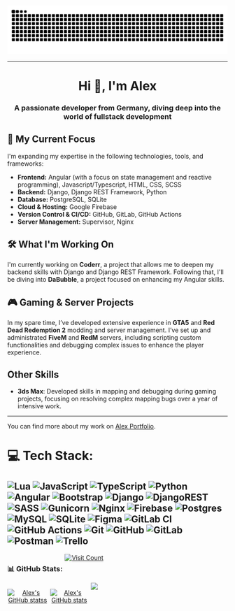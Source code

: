 ![GitHub Snake animation](https://raw.githubusercontent.com/CybXII/snk/output/red.svg)

---

<h1 align="center">Hi 👋, I'm Alex</h1>
<h3 align="center">A passionate developer from Germany, diving deep into the world of fullstack development</h3>

## 🚀 My Current Focus
I'm expanding my expertise in the following technologies, tools, and frameworks:

- **Frontend:** Angular (with a focus on state management and reactive programming), Javascript/Typescript, HTML, CSS, SCSS
- **Backend:** Django, Django REST Framework, Python
- **Database:** PostgreSQL, SQLite
- **Cloud & Hosting:** Google Firebase
- **Version Control & CI/CD:** GitHub, GitLab, GitHub Actions
- **Server Management:** Supervisor, Nginx

## 🛠 What I'm Working On
I'm currently working on **Coderr**, a project that allows me to deepen my backend skills with Django and Django REST Framework. Following that, I'll be diving into **DaBubble**, a project focused on enhancing my Angular skills.

## 🎮 Gaming & Server Projects
In my spare time, I’ve developed extensive experience in **GTA5** and **Red Dead Redemption 2** modding and server management. I’ve set up and administrated **FiveM** and **RedM** servers, including scripting custom functionalities and debugging complex issues to enhance the player experience.

## Other Skills
- **3ds Max**: Developed skills in mapping and debugging during gaming projects, focusing on resolving complex mapping bugs over a year of intensive work.

---

You can find more about my work on [Alex Portfolio](https://luft-alexander.de).

# 💻 Tech Stack:
![Lua](https://img.shields.io/badge/lua-%232C2D72.svg?style=for-the-badge&logo=lua&logoColor=white) ![JavaScript](https://img.shields.io/badge/javascript-%23323330.svg?style=for-the-badge&logo=javascript&logoColor=%23F7DF1E) ![TypeScript](https://img.shields.io/badge/typescript-%23007ACC.svg?style=for-the-badge&logo=typescript&logoColor=white) ![Python](https://img.shields.io/badge/python-3670A0?style=for-the-badge&logo=python&logoColor=ffdd54) ![Angular](https://img.shields.io/badge/angular-%23DD0031.svg?style=for-the-badge&logo=angular&logoColor=white) ![Bootstrap](https://img.shields.io/badge/bootstrap-%238511FA.svg?style=for-the-badge&logo=bootstrap&logoColor=white) ![Django](https://img.shields.io/badge/django-%23092E20.svg?style=for-the-badge&logo=django&logoColor=white) ![DjangoREST](https://img.shields.io/badge/DJANGO-REST-ff1709?style=for-the-badge&logo=django&logoColor=white&color=ff1709&labelColor=gray) ![SASS](https://img.shields.io/badge/SASS-hotpink.svg?style=for-the-badge&logo=SASS&logoColor=white) ![Gunicorn](https://img.shields.io/badge/gunicorn-%298729.svg?style=for-the-badge&logo=gunicorn&logoColor=white) ![Nginx](https://img.shields.io/badge/nginx-%23009639.svg?style=for-the-badge&logo=nginx&logoColor=white) ![Firebase](https://img.shields.io/badge/firebase-a08021?style=for-the-badge&logo=firebase&logoColor=ffcd34) ![Postgres](https://img.shields.io/badge/postgres-%23316192.svg?style=for-the-badge&logo=postgresql&logoColor=white) ![MySQL](https://img.shields.io/badge/mysql-4479A1.svg?style=for-the-badge&logo=mysql&logoColor=white) ![SQLite](https://img.shields.io/badge/sqlite-%2307405e.svg?style=for-the-badge&logo=sqlite&logoColor=white) ![Figma](https://img.shields.io/badge/figma-%23F24E1E.svg?style=for-the-badge&logo=figma&logoColor=white) ![GitLab CI](https://img.shields.io/badge/gitlab%20CI-%23181717.svg?style=for-the-badge&logo=gitlab&logoColor=white) ![GitHub Actions](https://img.shields.io/badge/github%20actions-%232671E5.svg?style=for-the-badge&logo=githubactions&logoColor=white) ![Git](https://img.shields.io/badge/git-%23F05033.svg?style=for-the-badge&logo=git&logoColor=white) ![GitHub](https://img.shields.io/badge/github-%23121011.svg?style=for-the-badge&logo=github&logoColor=white) ![GitLab](https://img.shields.io/badge/gitlab-%23181717.svg?style=for-the-badge&logo=gitlab&logoColor=white) ![Postman](https://img.shields.io/badge/Postman-FF6C37?style=for-the-badge&logo=postman&logoColor=white) ![Trello](https://img.shields.io/badge/Trello-%23026AA7.svg?style=for-the-badge&logo=Trello&logoColor=white)
---

<div style="display: flex; gap: 5px;">
   <h3>📊 GitHub Stats:</h3><a href=""><img src="https://visitcount.itsvg.in/api?id=CybXII&icon=2&color=4" alt="Visit Count"/></a>
</div>
<div align="center" style="display: flex; gap: 5px;">
   
[![Alex's GitHub statss](https://github-readme-stats.vercel.app/api?username=CybXII&show_icons=true&title_color=ed8326&text_color=FFFFFF&border_color=ed8326&bg_color=90%2C0E0000%2CFF0000&locale=en&layout=donut)](https://github.com/CybXII)<br>

[![Alex's GitHub stats](https://github-readme-stats.vercel.app/api?username=CybXII&show_icons=true&icon_color=ed8326&title_color=ed8326&text_color=FFFFFF&border_color=CF871F&bg_color=90%2C0E0000%2CFF0000&locale=en)](https://git.io/streak-stats)<br>

<img src="https://github-readme-activity-graph.vercel.app/graph?username=CybXII&bg_color=90%2C0E0000%2CFF0000&color=c70000&line=f54c14&point=fafe0b&area_color=1a1b27&area=true" width="100%"/>
</div>
